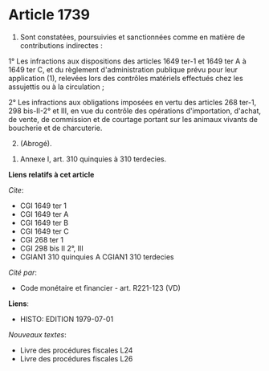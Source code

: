 # Article 1739

1. Sont constatées, poursuivies et sanctionnées comme en matière de contributions indirectes :

1° Les infractions aux dispositions des articles 1649 ter-1 et 1649 ter A à 1649 ter C, et du règlement d'administration
publique prévu pour leur application (1), relevées lors des contrôles matériels effectués chez les assujettis ou à la
circulation ;

2° Les infractions aux obligations imposées en vertu des articles 268 ter-1, 298 bis-II-2° et III, en vue du contrôle des
opérations d'importation, d'achat, de vente, de commission et de courtage portant sur les animaux vivants de boucherie et de
charcuterie.

2. (Abrogé).

1) Annexe I, art. 310 quinquies à 310 terdecies.

**Liens relatifs à cet article**

_Cite_:

  - CGI 1649 ter 1
  - CGI 1649 ter A
  - CGI 1649 ter B
  - CGI 1649 ter C
  - CGI 268 ter 1
  - CGI 298 bis II 2°, III
  - CGIAN1 310 quinquies A CGIAN1 310 terdecies

_Cité par_:

  - Code monétaire et financier - art. R221-123 (VD)

**Liens**:

  - HISTO: EDITION 1979-07-01

_Nouveaux textes_:

  - Livre des procédures fiscales L24
  - Livre des procédures fiscales L26
